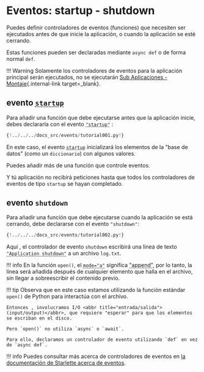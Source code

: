 # Eventos: startup - shutdown

Puedes definir controladores de eventos (funciones) que necesiten ser ejecutados antes de que inicie la aplicación, o cuando la aplicación se esté cerrando.

Estas funciones pueden ser declaradas mediante `async def` o de forma normal `def`.

!!! Warning
Solamente los controladores de eventos para la aplicación principal serán ejecutados, no se ejecutarán [Sub Aplicaciones - Montaje](./sub-applications.md){.internal-link target=\_blank}.

## evento <abbr title="inicío">`startup`</abbr>

Para añadir una función que debe ejecutarse antes que la aplicación inicie, debes declararla con el evento <abbr title="inicio">`"startup"`</abbr> :

```Python hl_lines="8"
{!../../../docs_src/events/tutorial001.py!}
```

En este caso, el evento <abbr title="inicio">`startup`</abbr> inicializará los elementos de la "base de datos" (como un `diccionario`) con algunos valores.

Puedes añadir más de una función que controle eventos.

Y tú aplicación no recibirá peticiones hasta que todos los controladores de eventos de tipo <abbr>`startup`</abbr> se hayan completado.

## evento `shutdown`

Para añadir una función que debe ejecutarse cuando la aplicación se está cerrando, debe declararse con el evento <abbr>`"shutdown"`</abbr>:

```Python hl_lines="6"
{!../../../docs_src/events/tutorial002.py!}
```

Aquí , el controlador de evento <abbr>`shutdown`</abbr> escribirá una línea de texto <abbr title="Cierre de aplicación">`"Application shutdown"`</abbr> a un archivo `log.txt`.

!!! info
En la función `open()`, el <abbr title="modo">`mode="a"`</abbr> significa <abbr title="agregar">"append"</abbr>, por lo tanto, la línea será añadida después de cualquier elemento que halla en el archivo, sin llegar a sobreescribir el contenido previo.

!!! tip
    Observa que en este caso estamos utilizando la función estándar `open()` de Python para interactúa con el archivo.

    Entonces , involucramos I/O <abbr title="entrada/salida">(input/output)</abbr>, que requiere "esperar" para que los elementos se escriban en el disco.

    Pero `open()` no utiliza `async` o `await`.

    Para ello, declaramos un controlador de evento utilizando `def` en vez de `async def`.

!!! info
Puedes consultar más acerca de controladores de eventos en <a href="https://www.starlette.io/events/" class="external-link" target="_blank">la documentación de Starlette acerca de eventos</a>.
